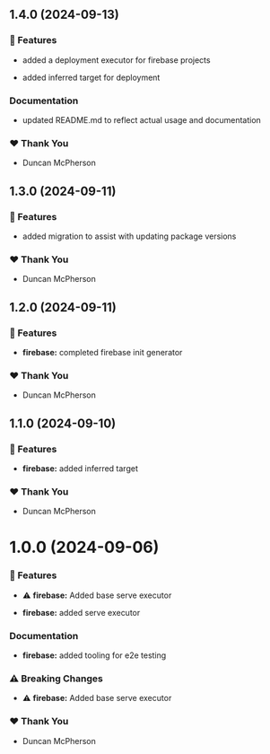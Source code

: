 ## 1.4.0 (2024-09-13)

### 🚀 Features

- added a deployment executor for firebase projects

- added inferred target for deployment

### Documentation

- updated README.md to reflect actual usage and documentation

### ❤️ Thank You

- Duncan McPherson

## 1.3.0 (2024-09-11)

### 🚀 Features

- added migration to assist with updating package versions

### ❤️ Thank You

- Duncan McPherson

## 1.2.0 (2024-09-11)

### 🚀 Features

- **firebase:** completed firebase init generator

### ❤️ Thank You

- Duncan McPherson

## 1.1.0 (2024-09-10)

### 🚀 Features

- **firebase:** added inferred target

### ❤️ Thank You

- Duncan McPherson

# 1.0.0 (2024-09-06)

### 🚀 Features

- ⚠️ **firebase:** Added base serve executor

- **firebase:** added serve executor

### Documentation

- **firebase:** added tooling for e2e testing

### ⚠️ Breaking Changes

- ⚠️ **firebase:** Added base serve executor

### ❤️ Thank You

- Duncan McPherson
